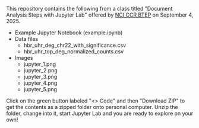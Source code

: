 This repository contains the following from a class titled "Document Analysis Steps with Jupyter Lab" offered by [NCI CCR BTEP](https://bioinformatics.ccr.cancer.gov/btep/) on September 4, 2025.

* Example Jupyter Notebook (example.ipynb)
* Data files
  * hbr_uhr_deg_chr22_with_significance.csv
  * hbr_uhr_top_deg_normalized_counts.csv 
* Images
  * jupyter_1.png
  * jupyter_2.png
  * jupyter_3.png
  * jupyter_4.png
  * jupyter_5.png

Click on the green button labeled "<> Code" and then "Download ZIP" to get the contents as a zipped folder onto personal computer. Unzip the folder, change into it, start Jupyter Lab and you are ready to explore on your own!
